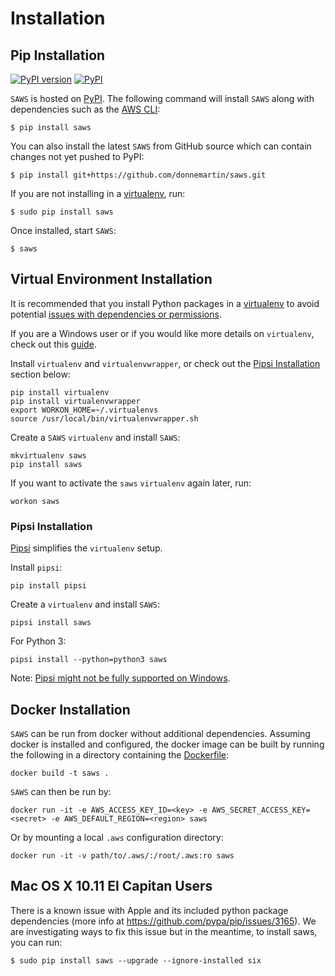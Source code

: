 Installation
============

## Pip Installation

[![PyPI version](https://badge.fury.io/py/saws.svg)](http://badge.fury.io/py/saws) [![PyPI](https://img.shields.io/pypi/pyversions/saws.svg)](https://pypi.python.org/pypi/saws/)

`SAWS` is hosted on [PyPI](https://pypi.python.org/pypi/saws).  The following command will install `SAWS` along with dependencies such as the [AWS CLI](https://github.com/aws/aws-cli):

    $ pip install saws

You can also install the latest `SAWS` from GitHub source which can contain changes not yet pushed to PyPI:

    $ pip install git+https://github.com/donnemartin/saws.git

If you are not installing in a [virtualenv](#virtual-environment-installation), run:

    $ sudo pip install saws

Once installed, start `SAWS`:

    $ saws

## Virtual Environment Installation

It is recommended that you install Python packages in a [virtualenv](http://docs.python-guide.org/en/latest/dev/virtualenvs/) to avoid potential [issues with dependencies or permissions](https://github.com/donnemartin/saws/issues/15).

If you are a Windows user or if you would like more details on `virtualenv`, check out this [guide](http://docs.python-guide.org/en/latest/dev/virtualenvs/).

Install `virtualenv` and `virtualenvwrapper`, or check out the [Pipsi Installation](#pipsi-installation) section below:

    pip install virtualenv
    pip install virtualenvwrapper
    export WORKON_HOME=~/.virtualenvs
    source /usr/local/bin/virtualenvwrapper.sh

Create a `SAWS` `virtualenv` and install `SAWS`:

    mkvirtualenv saws
    pip install saws

If you want to activate the `saws` `virtualenv` again later, run:

    workon saws

### Pipsi Installation

[Pipsi](https://github.com/mitsuhiko/pipsi) simplifies the `virtualenv` setup.

Install `pipsi`:

    pip install pipsi

Create a `virtualenv` and install `SAWS`:

    pipsi install saws

For Python 3:

    pipsi install --python=python3 saws

Note:  [Pipsi might not be fully supported on Windows](https://github.com/mitsuhiko/pipsi/issues?utf8=%E2%9C%93&q=is%3Aissue+is%3Aopen+windows).

## Docker Installation

`SAWS` can be run from docker without additional dependencies. Assuming docker is installed and configured, the docker image can be built by running the following in a directory containing the [Dockerfile](https://github.com/donnemartin/saws/blob/master/Dockerfile):

    docker build -t saws .

`SAWS` can then be run by:

    docker run -it -e AWS_ACCESS_KEY_ID=<key> -e AWS_SECRET_ACCESS_KEY=<secret> -e AWS_DEFAULT_REGION=<region> saws

Or by mounting a local `.aws` configuration directory:

    docker run -it -v path/to/.aws/:/root/.aws:ro saws

## Mac OS X 10.11 El Capitan Users

There is a known issue with Apple and its included python package dependencies (more info at https://github.com/pypa/pip/issues/3165). We are investigating ways to fix this issue but in the meantime, to install saws, you can run:

    $ sudo pip install saws --upgrade --ignore-installed six
